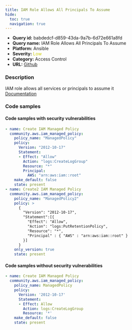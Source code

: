 ```yaml
---
title: IAM Role Allows All Principals To Assume
hide:
  toc: true
  navigation: true
---
```


<style>
  .highlight .hll {
    background-color: #ff171742;
  }
  .md-content {
    max-width: 1100px;
    margin: 0 auto;
  }
</style>

-   **Query id:** babdedcf-d859-43da-9a7b-6d72e661a8fd
-   **Query name:** IAM Role Allows All Principals To Assume
-   **Platform:** Ansible
-   **Severity:** <span style="color:#CC0">Low</span>
-   **Category:** Access Control
-   **URL:** [Github](https://github.com/Checkmarx/kics/tree/master/assets/queries/ansible/aws/iam_role_allows_all_principals_to_assume)

### Description
IAM role allows all services or principals to assume it<br>
[Documentation](https://docs.ansible.com/ansible/latest/collections/community/aws/iam_managed_policy_module.html)

### Code samples
#### Code samples with security vulnerabilities
```yaml title="Postitive test num. 1 - yaml file" hl_lines="17 4"
- name: Create IAM Managed Policy
  community.aws.iam_managed_policy:
    policy_name: "ManagedPolicy"
    policy:
      Version: "2012-10-17"
      Statement:
      - Effect: "Allow"
        Action: "logs:CreateLogGroup"
        Resource: "*"
        Principal:
          AWS: "arn:aws:iam::root"
    make_default: false
    state: present
- name: Create2 IAM Managed Policy
  community.aws.iam_managed_policy:
    policy_name: "ManagedPolicy2"
    policy: >
      {
        "Version": "2012-10-17",
        "Statement":[{
          "Effect": "Allow",
          "Action": "logs:PutRetentionPolicy",
          "Resource": "*",
          "Principal" : { "AWS" : "arn:aws:iam::root" }
        }]
      }
    only_version: true
    state: present

```


#### Code samples without security vulnerabilities
```yaml title="Negative test num. 1 - yaml file"
- name: Create IAM Managed Policy
  community.aws.iam_managed_policy:
    policy_name: ManagedPolicy
    policy:
      Version: '2012-10-17'
      Statement:
      - Effect: Allow
        Action: logs:CreateLogGroup
        Resource: '*'
    make_default: false
    state: present

```
